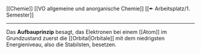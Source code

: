 [[Chemie]] [[VO allgemeine und anorganische Chemie]] [[✒ Arbeitsplatz/1. Semester]]

---

Das **Aufbauprinzip** besagt, das Elektronen bei einem [[Atom]] im Grundzustand zuerst die [[Orbital|Orbitale]] mit dem niedrigsten Energieniveau, also die Stabilsten, besetzen.